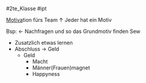 #2te_Klasse #ipt 

<u>Motiva</u>tion fürs Team
↑
Jeder hat ein Motiv 

Bsp: ← Nachfragen und so das Grundmotiv finden
Sew 
- Zusatzlich etwas lernen
- Abschluss → Geld
	- Geld 
		- Macht 
		- Männer(Frauen)magnet
		- Happyness
